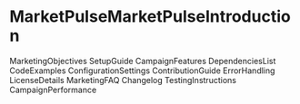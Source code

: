 # MarketPulseMarketPulseIntroduction
MarketingObjectives
SetupGuide
CampaignFeatures
DependenciesList
CodeExamples
ConfigurationSettings
ContributionGuide
ErrorHandling
LicenseDetails
MarketingFAQ
Changelog
TestingInstructions
CampaignPerformance

